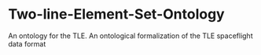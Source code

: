# Two-line-Element-Set-Ontology
An ontology for the TLE. An ontological formalization of the TLE spaceflight data format
